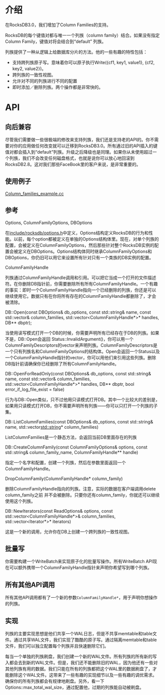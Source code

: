 # 介绍
在RocksDB3.0，我们增加了Column Families的支持。

RocksDB的每个键值对都与唯一一个列族（column family）结合。如果没有指定Column Family，键值对将会结合到“default” 列族。

列族提供了一种从逻辑上给数据库分片的方法。他的一些有趣的特性包括：

- 支持跨列族原子写。意味着你可以原子执行Write({cf1, key1, value1}, {cf2, key2, value2})。
- 跨列族的一致性视图。
- 允许对不同的列族进行不同的配置
- 即时添加／删除列族。两个操作都是非常快的。

# API

## 向后兼容

尽管我们需要做一些很极端的修改来支持列族，我们还是支持老的API的。你不需要对你的应用做任何改变就可以迁移到RocksDB3.0。所有通过旧的API插入的键值对都会插入到“default”列族。升级之后降级也是同理。如果你从未使用超过一个列族，我们不会改变任何磁盘格式，也就是说你可以放心地回滚到RocksDB2.8。这对我们那些FaceBook里的客户来说，是非常重要的。

## 使用例子

[Column_families_example.cc](https://github.com/facebook/rocksdb/blob/master/examples/column_families_example.cc)

## 参考

Options, ColumnFamilyOptions, DBOptions

在[include/rocksdb/options.h](https://github.com/facebook/rocksdb/blob/master/include/rocksdb/options.h)中定义，Options结构定义RocksDB的行为和性能。以前，每个option都被定义在单独的Options结构体里。现在，对单个列族的配置，会被定义在ColumnFamilyOptions，然后那些针对整个RocksDB实例的配置会被定义在DBOptions。Options结构体同时继承ColumnFamilyOptions和DBOptions，你仍旧可以用它来设置所有针对只有一个类族的DB实例的配置。

ColumnFamilyHandle

列族通过ColumnFamilyHandle调用和引用。可以把它当成一个打开的文件描述符。在你删除DB指针前，你需要删除所有所有ColumnFamilyHandle。一个有趣的事实：即时一个ColumnFamilyHandle指向一个已经删除的列族，你还是可以继续使用它。数据只有在你将所有存在的ColumnFamilyHandle都删除了，才会被清除。

DB::Open(const DBOptions& db_options, const std::string& name, const std::vector<ColumnFamilyDescriptor>& column_families, std::vector<ColumnFamilyHandle*>* handles, DB** dbptr);

当使用读写模式打开一个DB的时候，你需要声明所有已经存在于DB的列族。如果不是，DB::Open会返回 Status::InvalidArgument()，你可以用一个ColumnFamilyDescriptors的vector来声明列族。ColumnFamilyDescriptors是一个只有列族名和ColumnFamilyOptions的结构体。Open会返回一个Status以及一个ColumnFamilyHandle指针的vector，你可以用他们来引用这些列族。删除DB指针前请确保你已经删除了所有ColumnFamilyHandle。


DB::OpenForReadOnly(const DBOptions& db_options, const std::string& name, const std::vector<ColumnFamilyDescriptor>& column_families, std::vector<ColumnFamilyHandle*>* handles, DB** dbptr, bool error_if_log_file_exist = false)

行为与DB::Open类似，只不过他用只读模式打开DB。其中一个比较大的差别是，如果用只读模式打开DB，你不需要声明所有列族——你可以只打开一个列族的子集。

DB::ListColumnFamilies(const DBOptions& db_options, const std::string& name, std::vector<std::string>* column_families)

ListColumnFamilies是一个静态方法，会返回当前DB里面存在的列族


DB::CreateColumnFamily(const ColumnFamilyOptions& options, const std::string& column_family_name, ColumnFamilyHandle** handle)

指定一个名字和配置，创建一个列族，然后在参数里面返回一个ColumnFamilyHandle。

DropColumnFamily(ColumnFamilyHandle* column_family)

删除ColumnFamilyHandle指向的列族。注意，实际的数据在客户端调用delete column_family之前 并不会被删除。只要你还有column_family，你就还可以继续使用这个列族。

DB::NewIterators(const ReadOptions& options, const std::vector<ColumnFamilyHandle*>& column_families, std::vector<Iterator*>* iterators)

这是一个新的调用，允许你在DB上创建一个跨列族的一致性视图。

## 批量写

你需要构建一个WriteBatch来实现原子化的批量写操作。所有WriteBatch API现在可以额外携带一个ColumnFamilyHandle指针来声明你希望写到哪个列族。

## 所有其他API调用

所有其他API调用都有了一个新的参数`ColumnFamilyHandle*`，用于声明你想操作的列族。

## 实现

列族的主要实现思想是他们共享一个WAL日志，但是不共享memtable和table文件。通过共享WAL文件，我们实现了酷酷的原子写。通过隔离memtable和table文件，我们可以独立配置每个列族并且快速删除它们。

每当一个单独的列族刷盘，我们创建一个新的WAL文件。所有列族的所有新的写入都会去到新的WAL文件。但是，我们还不能删除旧的WAL，因为他还有一些对其他列族有用的数据。我们只能在所有的列族都把这个WAL里的数据刷盘了，才能删除这个WAL文件。这带来了一些有趣的实现细节以及一些有趣的调优需求。确保你的所有列族都会有规律地刷盘。另外，看一下Options::max_total_wal_size，通过配置他，过期的列族能自动被刷盘。

